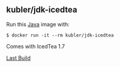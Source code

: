 ## kubler/jdk-icedtea

Run this [Java][] image with:

    $ docker run -it --rm kubler/jdk-icedtea

Comes with IcedTea 1.7

[Last Build][packages]

[Java]: http://icedtea.classpath.org/wiki/Main_Page
[packages]: PACKAGES.md
